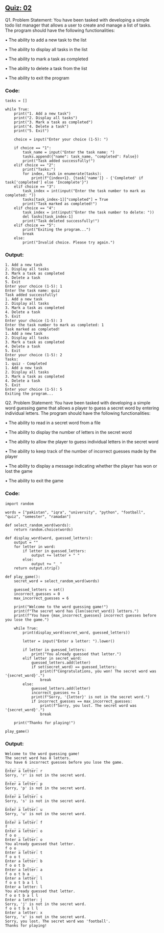 ## [Quiz: 02](https://github.com/H-R-S/Python-Quiz/blob/main/Quiz_02.md)

Q1. Problem Statement: You have been tasked with developing a simple todo list manager that allows a user to create and manage a list of tasks. The program should have the following functionalities:

• The ability to add a new task to the list

• The ability to display all tasks in the list

• The ability to mark a task as completed

• The ability to delete a task from the list

• The ability to exit the program

### Code:
```
tasks = []

while True:
    print("1. Add a new task")
    print("2. Display all tasks")
    print("3. Mark a task as completed")
    print("4. Delete a task")
    print("5. Exit")

    choice = input("Enter your choice (1-5): ")

    if choice == "1":
        task_name = input("Enter the task name: ")
        tasks.append({"name": task_name, "completed": False})
        print("Task added successfully!")
    elif choice == "2":
        print("Tasks:")
        for index, task in enumerate(tasks):
            print(f"{index+1}. {task['name']} - {'Completed' if task['completed'] else 'Incomplete'}")
    elif choice == "3":
        task_index = int(input("Enter the task number to mark as completed: "))
        tasks[task_index-1]["completed"] = True
        print("Task marked as completed!")
    elif choice == "4":
        task_index = int(input("Enter the task number to delete: "))
        del tasks[task_index-1]
        print("Task deleted successfully!")
    elif choice == "5":
        print("Exiting the program...")
        break
    else:
        print("Invalid choice. Please try again.")

```
### Output:
```
1. Add a new task
2. Display all tasks
3. Mark a task as completed
4. Delete a task
5. Exit
Enter your choice (1-5): 1
Enter the task name: quiz
Task added successfully!
1. Add a new task
2. Display all tasks
3. Mark a task as completed
4. Delete a task
5. Exit
Enter your choice (1-5): 3
Enter the task number to mark as completed: 1
Task marked as completed!
1. Add a new task
2. Display all tasks
3. Mark a task as completed
4. Delete a task
5. Exit
Enter your choice (1-5): 2
Tasks:
1. quiz - Completed
1. Add a new task
2. Display all tasks
3. Mark a task as completed
4. Delete a task
5. Exit
Enter your choice (1-5): 5
Exiting the program...

```

Q2. Problem Statement: You have been tasked with developing a simple word guessing game that allows a player to guess a secret word by entering individual letters. The program should have the following functionalities:

• The ability to read in a secret word from a file

• The ability to display the number of letters in the secret word

• The ability to allow the player to guess individual letters in the secret word

• The ability to keep track of the number of incorrect guesses made by the player

• The ability to display a message indicating whether the player has won or lost the game

• The ability to exit the game

### Code:
```
import random

words = ["pakistan", "iqra", "university", "python", "football", "quiz", "semester", "ramadan"]

def select_random_word(words):
    return random.choice(words)

def display_word(word, guessed_letters):
    output = ""
    for letter in word:
        if letter in guessed_letters:
            output += letter + " "
        else:
            output += "_ "
    return output.strip()

def play_game():
    secret_word = select_random_word(words)

    guessed_letters = set()
    incorrect_guesses = 0
    max_incorrect_guesses = 6

    print("Welcome to the word guessing game!")
    print(f"The secret word has {len(secret_word)} letters.")
    print(f"You have {max_incorrect_guesses} incorrect guesses before you lose the game.")

    while True:
        print(display_word(secret_word, guessed_letters))

        letter = input("Enter a letter: ").lower()

        if letter in guessed_letters:
            print("You already guessed that letter.")
        elif letter in secret_word:
            guessed_letters.add(letter)
            if set(secret_word) == guessed_letters:
                print(f"Congratulations, you won! The secret word was '{secret_word}'.")
                break
        else:
            guessed_letters.add(letter)
            incorrect_guesses += 1
            print(f"Sorry, '{letter}' is not in the secret word.")
            if incorrect_guesses == max_incorrect_guesses:
                print(f"Sorry, you lost. The secret word was '{secret_word}'.")
                break

    print("Thanks for playing!")

play_game()

```
### Output:
```
Welcome to the word guessing game!
The secret word has 8 letters.
You have 6 incorrect guesses before you lose the game.
_ _ _ _ _ _ _ _
Enter a letter: r
Sorry, 'r' is not in the secret word.
_ _ _ _ _ _ _ _
Enter a letter: p
Sorry, 'p' is not in the secret word.
_ _ _ _ _ _ _ _
Enter a letter: s
Sorry, 's' is not in the secret word.
_ _ _ _ _ _ _ _
Enter a letter: u
Sorry, 'u' is not in the secret word.
_ _ _ _ _ _ _ _
Enter a letter: f
f _ _ _ _ _ _ _
Enter a letter: o
f o o _ _ _ _ _
Enter a letter: o
You already guessed that letter.
f o o _ _ _ _ _
Enter a letter: t
f o o t _ _ _ _
Enter a letter: b
f o o t b _ _ _
Enter a letter: a
f o o t b a _ _
Enter a letter: l
f o o t b a l l
Enter a letter: l
You already guessed that letter.
f o o t b a l l
Enter a letter: j
Sorry, 'j' is not in the secret word.
f o o t b a l l
Enter a letter: x
Sorry, 'x' is not in the secret word.
Sorry, you lost. The secret word was 'football'.
Thanks for playing!

```


